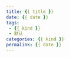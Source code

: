 ```yaml
---
title: {{ title }}
date: {{ date }}
tags:
 - {{ kind }}
 - 默认
categories: {{ kind }}
permalink: {{ date }}
---
```

